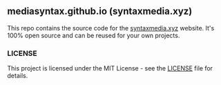 ## mediasyntax.github.io (syntaxmedia.xyz)

This repo contains the source code for the [syntaxmedia.xyz](https://syntaxmedia.xyz) website. It's 100% open source and can be reused for your own projects.

### LICENSE

This project is licensed under the MIT License - see the [LICENSE](LICENSE) file for details.